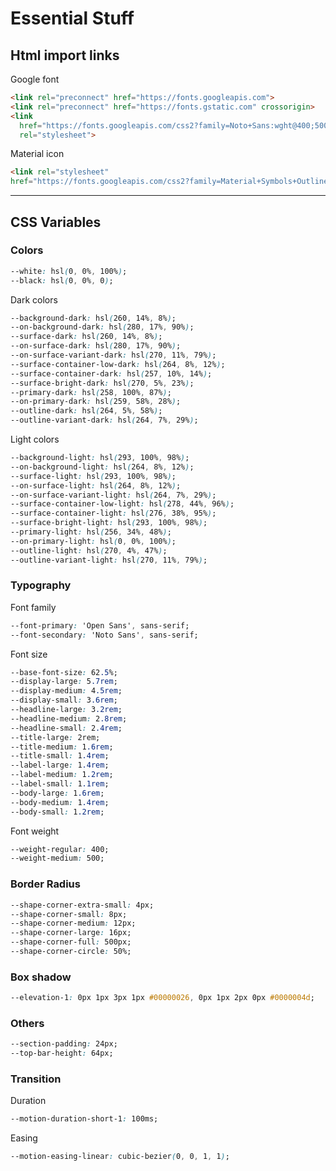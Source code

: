 # Essential Stuff

## Html import links 

Google font

``` html
<link rel="preconnect" href="https://fonts.googleapis.com">
<link rel="preconnect" href="https://fonts.gstatic.com" crossorigin>
<link
  href="https://fonts.googleapis.com/css2?family=Noto+Sans:wght@400;500&family=Open+Sans:wght@400;500&display=swap"
  rel="stylesheet">
```

Material icon

``` html
<link rel="stylesheet"
href="https://fonts.googleapis.com/css2?family=Material+Symbols+Outlined:opsz,wght,FILL,GRAD@24,400,0,0" />
```

---

## CSS Variables

### Colors

``` css
--white: hsl(0, 0%, 100%);
--black: hsl(0, 0%, 0);
```

Dark colors

``` css
--background-dark: hsl(260, 14%, 8%);
--on-background-dark: hsl(280, 17%, 90%);
--surface-dark: hsl(260, 14%, 8%);
--on-surface-dark: hsl(280, 17%, 90%);
--on-surface-variant-dark: hsl(270, 11%, 79%);
--surface-container-low-dark: hsl(264, 8%, 12%);
--surface-container-dark: hsl(257, 10%, 14%);
--surface-bright-dark: hsl(270, 5%, 23%);
--primary-dark: hsl(258, 100%, 87%);
--on-primary-dark: hsl(259, 58%, 28%);
--outline-dark: hsl(264, 5%, 58%);
--outline-variant-dark: hsl(264, 7%, 29%);
```

Light colors

``` css
--background-light: hsl(293, 100%, 98%);
--on-background-light: hsl(264, 8%, 12%);
--surface-light: hsl(293, 100%, 98%);
--on-surface-light: hsl(264, 8%, 12%);
--on-surface-variant-light: hsl(264, 7%, 29%);
--surface-container-low-light: hsl(278, 44%, 96%);
--surface-container-light: hsl(276, 38%, 95%);
--surface-bright-light: hsl(293, 100%, 98%);
--primary-light: hsl(256, 34%, 48%);
--on-primary-light: hsl(0, 0%, 100%);
--outline-light: hsl(270, 4%, 47%);
--outline-variant-light: hsl(270, 11%, 79%);
```

### Typography

Font family

``` css
--font-primary: 'Open Sans', sans-serif;
--font-secondary: 'Noto Sans', sans-serif;
```

Font size

``` css
--base-font-size: 62.5%;
--display-large: 5.7rem;
--display-medium: 4.5rem;
--display-small: 3.6rem;
--headline-large: 3.2rem;
--headline-medium: 2.8rem;
--headline-small: 2.4rem;
--title-large: 2rem;
--title-medium: 1.6rem;
--title-small: 1.4rem;
--label-large: 1.4rem;
--label-medium: 1.2rem;
--label-small: 1.1rem;
--body-large: 1.6rem;
--body-medium: 1.4rem;
--body-small: 1.2rem;
```

Font weight

``` css
--weight-regular: 400;
--weight-medium: 500;
```

### Border Radius

``` css
--shape-corner-extra-small: 4px;
--shape-corner-small: 8px;
--shape-corner-medium: 12px;
--shape-corner-large: 16px;
--shape-corner-full: 500px;
--shape-corner-circle: 50%;
```

### Box shadow

``` css
--elevation-1: 0px 1px 3px 1px #00000026, 0px 1px 2px 0px #0000004d;
```

### Others

``` css
--section-padding: 24px;
--top-bar-height: 64px;
```

### Transition

Duration

``` css
--motion-duration-short-1: 100ms;
```

Easing

``` css
--motion-easing-linear: cubic-bezier(0, 0, 1, 1);
```
